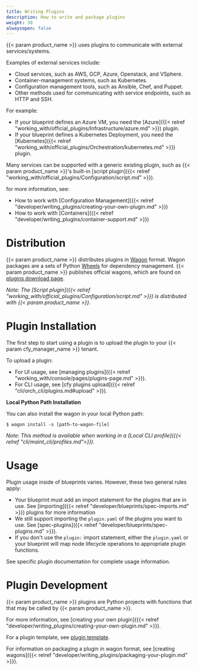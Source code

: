 ```yaml
---
title: Writing Plugins
description: How to write and package plugins
weight: 30
alwaysopen: false
---
```


{{< param product_name >}} uses plugins to communicate with external services/systems.

Examples of external services include:

- Cloud services, such as AWS, GCP, Azure, Openstack, and VSphere.
- Container-management systems, such as Kubernetes.
- Configuration management tools, such as Ansible, Chef, and Puppet.
- Other methods used for communicating with service endpoints, such as HTTP and SSH.

For example:

* If your blueprint defines an Azure VM, you need the [Azure]({{< relref "working_with/official_plugins/Infrastructure/azure.md" >}}) plugin.
* If your blueprint defines a Kubernetes Deployment, you need the [Kubernetes]({{< relref "working_with/official_plugins/Orchestration/kubernetes.md" >}}) plugin.

Many services can be supported with a generic existing plugin, such as {{< param product_name >}}'s built-in [script plugin]({{< relref "working_with/official_plugins/Configuration/script.md" >}}).

for more information, see:

- How to work with [Configuration Management]({{< relref "developer/writing_plugins/creating-your-own-plugin.md" >}})
- How to work with [Containers]({{< relref "developer/writing_plugins/container-support.md" >}})


# Distribution

{{< param product_name >}} distributes plugins in [Wagon](https://github.com/cloudify-cosmo/wagon/blob/master/README.md) format. Wagon packages are a sets of Python [Wheels](https://packaging.python.org/tutorials/distributing-packages/#wheels) for dependency management. {{< param product_name >}} publishes official wagons, which are found on [plugins download page](http://cloudify.co/plugins).

_Note: The [Script plugin]({{< relref "working_with/official_plugins/Configuration/script.md" >}}) is distributed with {{< param product_name >}}._


# Plugin Installation

The first step to start using a plugin is to upload the plugin to your {{< param cfy_manager_name >}} tenant.

To upload a plugin:

- For UI usage, see [managing plugins]({{< relref "working_with/console/pages/plugins-page.md" >}}).
- For CLI usage, see [cfy plugins upload]({{< relref "cli/orch_cli/plugins.md#upload" >}}).


**Local Python Path Installation**

You can also install the wagon in your local Python path:

```
$ wagon install -s [path-to-wagon-file]
```

_Note: This method is available when working in a [Local CLI profile]({{< relref "cli/maint_cli/profiles.md">}})._


# Usage

Plugin usage inside of blueprints varies. However, these two general rules apply:

- Your blueprint must add an import statement for the plugins that are in use. See [importing]({{< relref "developer/blueprints/spec-imports.md" >}}) plugins for more information
- We still support importing the `plugin.yaml` of the plugins you want to use. See [spec-plugins]({{< relref "developer/blueprints/spec-plugins.md" >}}).
- If you don't use the `plugin:` import statement, either the `plugin.yaml` or your blueprint will map node lifecycle operations to appropriate plugin functions.

See specific plugin documentation for complete usage information.


# Plugin Development

{{< param product_name >}} plugins are Python projects with functions that that may be called by {{< param product_name >}}.

For more information, see [creating your own plugin]({{< relref "developer/writing_plugins/creating-your-own-plugin.md" >}}).

For a plugin template, see [plugin template](https://github.com/cloudify-cosmo/cloudify-plugin-template).

For information on packaging a plugin in wagon format, see [creating wagons]({{< relref "developer/writing_plugins/packaging-your-plugin.md" >}}).
